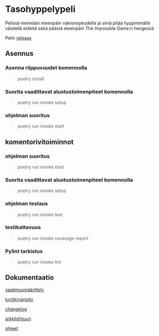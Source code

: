 # Tasohyppelypeli

Pelissä mennään eteenpäin vakionopeudella ja siinä pitää hyppimmällä väistellä esteitä sekä päästä eteenpäin The Impossble Game:n hengessä

Pelin [release](https://github.com/aitoAarni/ot-harjoitustyo-take2/releases/tag/viikko5)


## Asennus

### Asenna riippuvuudet komennolla
> poetry install

### Suorita vaadittavat alustustoimenpiteet komennolla
> poetry run invoke setup

### ohjelman suoritus
> poetry run invoke start

## komentorivitoiminnot

### ohjelman suoritus
> poetry run invoke start

### Suorita vaadittavat alustustoimenpiteet komennolla
> poetry run invoke setup

### ohjelman testaus
> poetry run invoke test

### testikattavuus
> poetry run invoke coverage-report

### Pylint tarkistus
> poetry run invoke lint


## Dokumentaatio
[vaatimusmäärittely](https://github.com/aitoAarni/ot-harjoitustyo-take2/blob/master/dokumentaatio/vaatimusmaarittely.md)

[tuntikirjanpito](https://github.com/aitoAarni/ot-harjoitustyo-take2/blob/master/dokumentaatio/Tuntikirjanpito.txt)

[changelog](https://github.com/aitoAarni/ot-harjoitustyo-take2/blob/master/dokumentaatio/changelog.md)

[arkkitehtuuri](https://github.com/aitoAarni/ot-harjoitustyo-take2/blob/master/dokumentaatio/arkkitehtuuri.md)

[ohjeet](https://github.com/aitoAarni/ot-harjoitustyo-take2/blob/master/dokumentaatio/ohjeet)
